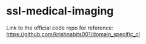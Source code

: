 # ssl-medical-imaging

Link to the official code repo for reference: https://github.com/krishnabits001/domain_specific_cl
